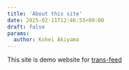 ```yaml
---
title: 'About this site'
date: 2025-02-11T12:46:53+09:00
draft: false
params:
  author: Kohei Akiyama
---
```


This site is demo website for [trans-feed](https://github.com/kheiakiyama/trans-feed)
